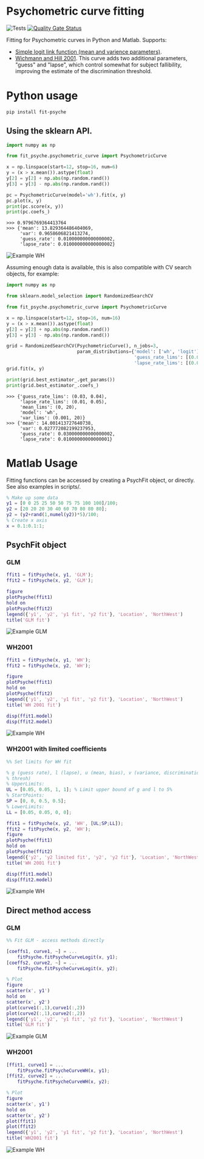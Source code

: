 # Psychometric curve fitting
![Tests](https://github.com/garethjns/PsychometricCurveFitting/workflows/Tests/badge.svg) [![Quality Gate Status](https://sonarcloud.io/api/project_badges/measure?project=garethjns_PsychometricCurveFitting&metric=alert_status)](https://sonarcloud.io/dashboard?id=garethjns_PsychometricCurveFitting)

Fitting for Psychometric curves in Python and Matlab. Supports:
  - [Simple logit link function (mean and varience parameters)](https://en.wikipedia.org/wiki/Psychometric_function).
  - [Wichmann and Hill 2001](http://wexler.free.fr/library/files/wichmann%20(2001)%20the%20psychometric%20function.%20i.%20fitting,%20sampling,%20and%20goodness%20of%20fit.pdf). This curve adds two additional parameters, "guess" and "lapse", which control somewhat for subject fallibility, improving the estimate of the discrimination threshold.

# Python usage
````bash
pip install fit-psyche
````

## Using the sklearn API.
````python
import numpy as np

from fit_psyche.psychometric_curve import PsychometricCurve

x = np.linspace(start=12, stop=16, num=6)
y = (x > x.mean()).astype(float)
y[2] = y[2] + np.abs(np.random.rand())
y[3] = y[3] - np.abs(np.random.rand())

pc = PsychometricCurve(model='wh').fit(x, y)
pc.plot(x, y)
print(pc.score(x, y))
print(pc.coefs_)
````
```
>>> 0.9796769364413764
>>> {'mean': 13.829364486404069, 
     'var': 0.9658606821413274, 
     'guess_rate': 0.010000000000000002, 
     'lapse_rate': 0.010000000000000002}
```
![Example WH](https://raw.githubusercontent.com/garethjns/PsychometricCurveFitting/master/Images/WHPy.png)

Assuming enough data is available, this is also compatible with CV search objects, for example:
```python
import numpy as np

from sklearn.model_selection import RandomizedSearchCV

from fit_psyche.psychometric_curve import PsychometricCurve

x = np.linspace(start=12, stop=16, num=16)
y = (x > x.mean()).astype(float)
y[2] = y[2] + np.abs(np.random.rand())
y[3] = y[3] - np.abs(np.random.rand())

grid = RandomizedSearchCV(PsychometricCurve(), n_jobs=3,
                          param_distributions={'model': ['wh', 'logit'],
                                               'guess_rate_lims': [(0.01, 0.05), (0.01, 0.03), (0.03, 0.04)],
                                               'lapse_rate_lims': [(0.01, 0.05), (0.01, 0.03), (0.03, 0.04)]})
grid.fit(x, y)

print(grid.best_estimator_.get_params())
print(grid.best_estimator_.coefs_)
```
```
>>> {'guess_rate_lims': (0.03, 0.04), 
     'lapse_rate_lims': (0.01, 0.05), 
     'mean_lims': (0, 20), 
     'model': 'wh', 
     'var_lims': (0.001, 20)}
>>> {'mean': 14.001413727640738, 
     'var': 0.027772082199237953, 
     'guess_rate': 0.030000000000000002, 
     'lapse_rate': 0.01000000000000001}
```

# Matlab Usage
Fitting functions can be accessed by creating a PsychFit object, or directly. See also examples in scripts/.

```MATLAB
% Make up some data
y1 = [0 0 25 25 50 50 75 75 100 100]/100;
y2 = [20 20 20 30 40 60 70 80 80 80];
y2 = (y2+rand(1,numel(y2))*5)/100;
% Create x axis
x = 0.1:0.1:1;
```

## PsychFit object
### GLM
```MATLAB
ffit1 = fitPsyche(x, y1, 'GLM');
ffit2 = fitPsyche(x, y2, 'GLM');

figure
plotPsyche(ffit1)
hold on
plotPsyche(ffit2)
legend({'y1', 'y2', 'y1 fit', 'y2 fit'}, 'Location', 'NorthWest')
title('GLM fit')
```
![Example GLM](https://raw.githubusercontent.com/garethjns/PsychometricCurveFitting/master/Images/GLMObj.png)


### WH2001
```MATLAB
ffit1 = fitPsyche(x, y1, 'WH');
ffit2 = fitPsyche(x, y2, 'WH');

figure
plotPsyche(ffit1)
hold on
plotPsyche(ffit2)
legend({'y1', 'y2', 'y1 fit', 'y2 fit'}, 'Location', 'NorthWest')
title('WH 2001 fit')

disp(ffit1.model)
disp(ffit2.model)
```
![Example WH](https://raw.githubusercontent.com/garethjns/PsychometricCurveFitting/master/Images/WHObj.png)

### WH2001 with limited coefficients
```MATLAB
%% Set limits for WH fit

% g (guess rate), l (lapse), u (mean, bias), v (variance, discrimination
% thresh)
% UpperLimits:
UL = [0.05, 0.05, 1, 1]; % Limit upper bound of g and l to 5%
% StartPoints:
SP = [0, 0, 0.5, 0.5];
% LowerLimits:
LL = [0.05, 0.05, 0, 0];

ffit1 = fitPsyche(x, y2, 'WH', [UL;SP;LL]);
ffit2 = fitPsyche(x, y2, 'WH');
figure
plotPsyche(ffit1)
hold on
plotPsyche(ffit2)
legend({'y2', 'y2 limited fit', 'y2', 'y2 fit'}, 'Location', 'NorthWest')
title('WH 2001 fit')

disp(ffit1.model)
disp(ffit2.model)
```
![Example WH](https://raw.githubusercontent.com/garethjns/PsychometricCurveFitting/master/Images/WHObjLim.png)

## Direct method access
### GLM
```MATLAB
%% Fit GLM - access methods directly

[coeffs1, curve1, ~] = ...
    fitPsyche.fitPsycheCurveLogit(x, y1);
[coeffs2, curve2, ~] = ...
    fitPsyche.fitPsycheCurveLogit(x, y2);

% Plot
figure
scatter(x', y1')
hold on
scatter(x', y2')
plot(curve1(:,1),curve1(:,2))
plot(curve2(:,1),curve2(:,2))
legend({'y1', 'y2', 'y1 fit', 'y2 fit'}, 'Location', 'NorthWest')
title('GLM fit')
```
![Example GLM](https://raw.githubusercontent.com/garethjns/PsychometricCurveFitting/master/Images/GLMFit.png)

### WH2001
```MATLAB
[ffit1, curve1] = ...
    fitPsyche.fitPsycheCurveWH(x, y1);
[ffit2, curve2] = ...
    fitPsyche.fitPsycheCurveWH(x, y2);

% Plot
figure
scatter(x', y1')
hold on
scatter(x', y2')
plot(ffit1)
plot(ffit2)
legend({'y1', 'y2', 'y1 fit', 'y2 fit'}, 'Location', 'NorthWest')
title('WH2001 fit')
```
![Example WH](https://raw.githubusercontent.com/garethjns/PsychometricCurveFitting/master/Images/WHDirect.png)
